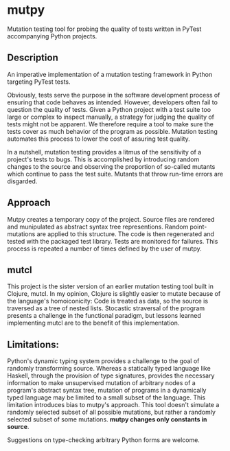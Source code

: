 mutpy
======
Mutation testing tool for probing the quality of tests written in PyTest accompanying Python projects.

Description
------
An imperative implementation of a mutation testing framework in Python targeting PyTest tests.

Obviously, tests serve the purpose in the software development process of ensuring that code behaves as intended. However, developers often fail to question the quality of tests. Given a Python project with a test suite too large or complex to inspect manually, a strategy for judging the quality of tests might not be apparent. We therefore require a tool to make sure the tests cover as much behavior of the program as possible. Mutation testing automates this process to lower the cost of assuring test quality.

In a nutshell, mutation testing provides a litmus of the sensitivity of a project's tests to bugs. This is accomplished by introducing random changes to the source and observing the proportion of so-called mutants which continue to pass the test suite. Mutants that throw run-time errors are disgarded.

Approach
------
Mutpy creates a temporary copy of the project. Source files are rendered and munipulated as abstract syntax tree representions. Random point-mutations are applied to this structure. The code is then regenerated and tested with the packaged test library. Tests are monitored for failures. This process is repeated a number of times defined by the user of mutpy.


mutcl
------
This project is the sister version of an earlier mutation testing tool built in Clojure, mutcl. In my opinion, Clojure is slightly easier to mutate because of the language's homoiconicity: Code is treated as data, so the source is traversed as a tree of nested lists. Stocastic straversal of the program presents a challenge in the functional paradigm, but lessons learned implementing mutcl are to the benefit of this implementation.

Limitations:
------
Python's dynamic typing system provides a challenge to the goal of randomly transforming source. Whereas a statically typed language like Haskell, through the provision of type signatures, provides the necessary information to make unsupervised mutation of arbitrary nodes of a program's abstract syntax tree, mutation of programs in a dynamically typed language may be limited to a small subset of the language. This limitation introduces bias to mutpy's approach. This tool doesn't simulate a randomly selected subset of all possible mutations, but rather a randomly selected subset of some mutations. **mutpy changes only constants in source**.

Suggestions on type-checking arbitrary Python forms are welcome.
